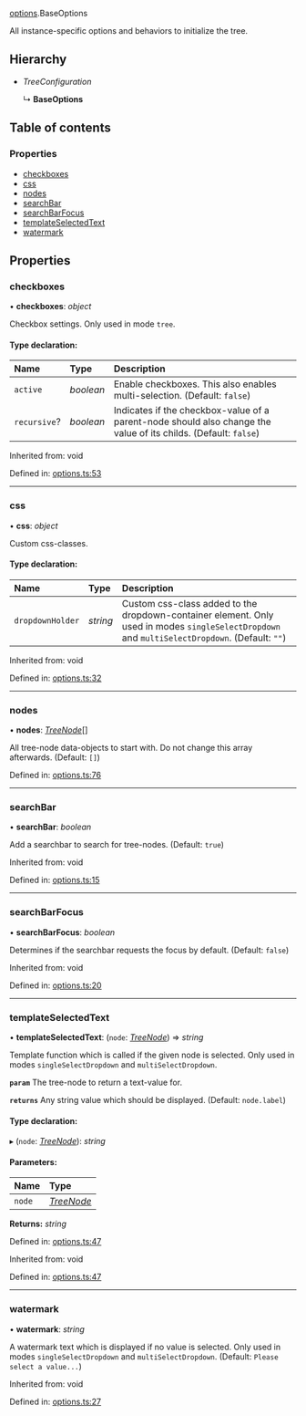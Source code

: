 [options](../modules/options.md).BaseOptions

All instance-specific options and behaviors to initialize the tree.

## Hierarchy

* *TreeConfiguration*

  ↳ **BaseOptions**

## Table of contents

### Properties

- [checkboxes](options.baseoptions.md#checkboxes)
- [css](options.baseoptions.md#css)
- [nodes](options.baseoptions.md#nodes)
- [searchBar](options.baseoptions.md#searchbar)
- [searchBarFocus](options.baseoptions.md#searchbarfocus)
- [templateSelectedText](options.baseoptions.md#templateselectedtext)
- [watermark](options.baseoptions.md#watermark)

## Properties

### checkboxes

• **checkboxes**: *object*

Checkbox settings.
Only used in mode `tree`.

#### Type declaration:

Name | Type | Description |
:------ | :------ | :------ |
`active` | *boolean* | Enable checkboxes. This also enables multi-selection. (Default: `false`)   |
`recursive`? | *boolean* | Indicates if the checkbox-value of a parent-node should also change the value of its childs. (Default: `false`)   |

Inherited from: void

Defined in: [options.ts:53](https://github.com/ckotzbauer/simple-tree-component/blob/7a66e99/src/types/options.ts#L53)

___

### css

• **css**: *object*

Custom css-classes.

#### Type declaration:

Name | Type | Description |
:------ | :------ | :------ |
`dropdownHolder` | *string* | Custom css-class added to the dropdown-container element. Only used in modes `singleSelectDropdown` and `multiSelectDropdown`. (Default: `""`)   |

Inherited from: void

Defined in: [options.ts:32](https://github.com/ckotzbauer/simple-tree-component/blob/7a66e99/src/types/options.ts#L32)

___

### nodes

• **nodes**: [*TreeNode*](tree_node.treenode.md)[]

All tree-node data-objects to start with. Do not change this array afterwards.
(Default: `[]`)

Defined in: [options.ts:76](https://github.com/ckotzbauer/simple-tree-component/blob/7a66e99/src/types/options.ts#L76)

___

### searchBar

• **searchBar**: *boolean*

Add a searchbar to search for tree-nodes. (Default: `true`)

Inherited from: void

Defined in: [options.ts:15](https://github.com/ckotzbauer/simple-tree-component/blob/7a66e99/src/types/options.ts#L15)

___

### searchBarFocus

• **searchBarFocus**: *boolean*

Determines if the searchbar requests the focus by default. (Default: `false`)

Inherited from: void

Defined in: [options.ts:20](https://github.com/ckotzbauer/simple-tree-component/blob/7a66e99/src/types/options.ts#L20)

___

### templateSelectedText

• **templateSelectedText**: (`node`: [*TreeNode*](tree_node.treenode.md)) => *string*

Template function which is called if the given node is selected.
Only used in modes `singleSelectDropdown` and `multiSelectDropdown`.

**`param`** The tree-node to return a text-value for.

**`returns`** Any string value which should be displayed. (Default: `node.label`)

#### Type declaration:

▸ (`node`: [*TreeNode*](tree_node.treenode.md)): *string*

#### Parameters:

Name | Type |
:------ | :------ |
`node` | [*TreeNode*](tree_node.treenode.md) |

**Returns:** *string*

Defined in: [options.ts:47](https://github.com/ckotzbauer/simple-tree-component/blob/7a66e99/src/types/options.ts#L47)

Inherited from: void

Defined in: [options.ts:47](https://github.com/ckotzbauer/simple-tree-component/blob/7a66e99/src/types/options.ts#L47)

___

### watermark

• **watermark**: *string*

A watermark text which is displayed if no value is selected.
Only used in modes `singleSelectDropdown` and `multiSelectDropdown`.
(Default: `Please select a value...`)

Inherited from: void

Defined in: [options.ts:27](https://github.com/ckotzbauer/simple-tree-component/blob/7a66e99/src/types/options.ts#L27)
